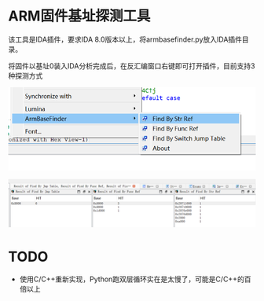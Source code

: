 # ARM固件基址探测工具

该工具是IDA插件，要求IDA 8.0版本以上，将armbasefinder.py放入IDA插件目录。

将固件以基址0装入IDA分析完成后，在反汇编窗口右键即可打开插件，目前支持3种探测方式

![](image-2.png)

![](image-3.png)

# TODO
* 使用C/C++重新实现，Python跑双层循环实在是太慢了，可能是C/C++的百倍以上